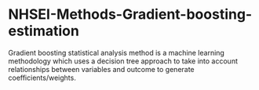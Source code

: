# NHSEI-Methods-Gradient-boosting-estimation
Gradient boosting statistical analysis method is a machine learning methodology which uses a decision tree approach to take into account relationships between variables and outcome to generate coefficients/weights.
